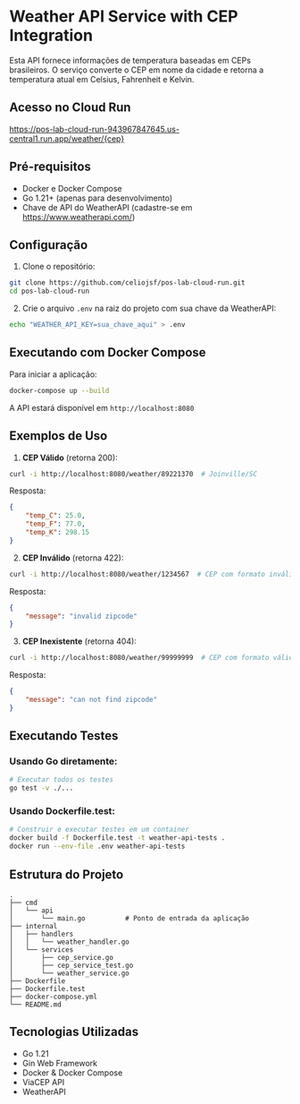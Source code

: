 # Weather API Service with CEP Integration

Esta API fornece informações de temperatura baseadas em CEPs brasileiros. O serviço converte o CEP em nome da cidade e retorna a temperatura atual em Celsius, Fahrenheit e Kelvin.

## Acesso no Cloud Run

https://pos-lab-cloud-run-943967847645.us-central1.run.app/weather/{cep}

## Pré-requisitos

- Docker e Docker Compose
- Go 1.21+ (apenas para desenvolvimento)
- Chave de API do WeatherAPI (cadastre-se em https://www.weatherapi.com/)

## Configuração

1. Clone o repositório:
```bash
git clone https://github.com/celiojsf/pos-lab-cloud-run.git
cd pos-lab-cloud-run
```

2. Crie o arquivo `.env` na raiz do projeto com sua chave da WeatherAPI:
```bash
echo "WEATHER_API_KEY=sua_chave_aqui" > .env
```

## Executando com Docker Compose

Para iniciar a aplicação:
```bash
docker-compose up --build
```

A API estará disponível em `http://localhost:8080`

## Exemplos de Uso

1. **CEP Válido** (retorna 200):
```bash
curl -i http://localhost:8080/weather/89221370  # Joinville/SC
```
Resposta:
```json
{
    "temp_C": 25.0,
    "temp_F": 77.0,
    "temp_K": 298.15
}
```

2. **CEP Inválido** (retorna 422):
```bash
curl -i http://localhost:8080/weather/1234567  # CEP com formato inválido
```
Resposta:
```json
{
    "message": "invalid zipcode"
}
```

3. **CEP Inexistente** (retorna 404):
```bash
curl -i http://localhost:8080/weather/99999999  # CEP com formato válido mas inexistente
```
Resposta:
```json
{
    "message": "can not find zipcode"
}
```

## Executando Testes

### Usando Go diretamente:

```bash
# Executar todos os testes
go test -v ./...
```

### Usando Dockerfile.test:

```bash
# Construir e executar testes em um container
docker build -f Dockerfile.test -t weather-api-tests .
docker run --env-file .env weather-api-tests
```

## Estrutura do Projeto

```
.
├── cmd
│   └── api
│       └── main.go          # Ponto de entrada da aplicação
├── internal
│   ├── handlers
│   │   └── weather_handler.go
│   └── services
│       ├── cep_service.go
│       ├── cep_service_test.go
│       └── weather_service.go
├── Dockerfile
├── Dockerfile.test
├── docker-compose.yml
└── README.md
```

## Tecnologias Utilizadas

- Go 1.21
- Gin Web Framework
- Docker & Docker Compose
- ViaCEP API
- WeatherAPI